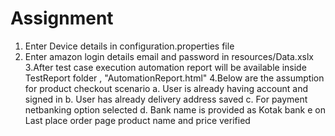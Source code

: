 # Assignment
1. Enter Device details in configuration.properties file
2. Enter amazon login details email and password in resources/Data.xslx
3.After test case execution automation report will be available inside TestReport folder , "AutomationReport.html"
4.Below are the assumption for product checkout scenario
  a. User is already having account and signed in
  b. User has already delivery address saved
  c. For payment netbanking option selected
  d. Bank name is provided as Kotak bank
  e on Last place order page product name and price verified
  
